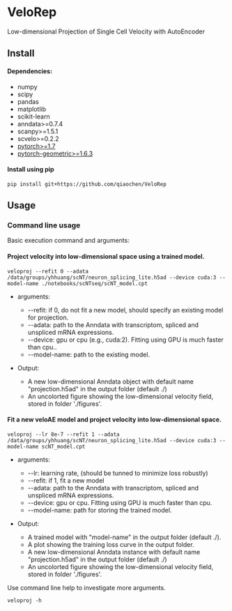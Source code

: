 # VeloRep
Low-dimensional Projection of Single Cell Velocity with AutoEncoder

## Install

#### Dependencies:

- numpy
- scipy
- pandas
- matplotlib
- scikit-learn
- anndata>=0.7.4
- scanpy>=1.5.1
- scvelo>=0.2.2
- [pytorch>=1.7](https://pytorch.org/get-started/locally/)
- [pytorch-geometric>=1.6.3](https://pytorch-geometric.readthedocs.io/en/latest/notes/installation.html)


#### Install using pip

```
pip install git+https://github.com/qiaochen/VeloRep
```

## Usage

### Command line usage

Basic execution command and arguments:
#### Project velocity into low-dimensional space using a trained model.

```
veloproj --refit 0 --adata /data/groups/yhhuang/scNT/neuron_splicing_lite.h5ad --device cuda:3 --model-name ./notebooks/scNTseq/scNT_model.cpt
```
- arguments:
    - --refit: if 0, do not fit a new model, should specify an existing model for projection.
    - --adata: path to the Anndata with transcriptom, spliced and unspliced mRNA expressions.
    - --device: gpu or cpu (e.g., cuda:2). Fitting using GPU is much faster than cpu..
    - --model-name: path to the existing model.
    
- Output:
    - A new low-dimensional Anndata object with default name "projection.h5ad" in the output folder (default ./)
    - An uncolorted figure showing the low-dimensional velocity field, stored in folder './figures'.

#### Fit a new veloAE model and project velocity into low-dimensional space.

```
veloproj --lr 8e-7 --refit 1 --adata /data/groups/yhhuang/scNT/neuron_splicing_lite.h5ad --device cuda:3 --model-name scNT_model.cpt 
```
- arguments:
    - --lr: learning rate, (should be tunned to minimize loss robustly)
    - --refit: if 1, fit a new model
    - --adata: path to the Anndata with transcriptom, spliced and unspliced mRNA expressions.
    - --device: gpu or cpu. Fitting using GPU is much faster than cpu.
    - --model-name: path for storing the trained model.
    
- Output:
    - A trained model with "model-name" in the output folder (default ./).
    - A plot showing the training loss curve in the output folder.
    - A new low-dimensional Anndata instance with default name "projection.h5ad" in the output folder (default ./)
    - An uncolorted figure showing the low-dimensional velocity field, stored in folder './figures'.

Use command line help to investigate more arguments.
```
veloproj -h
```

